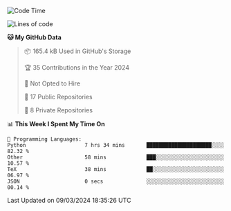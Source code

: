 <!--START_SECTION:waka-->
![Code Time](http://img.shields.io/badge/Code%20Time-864%20hrs%2036%20mins-blue)

![Lines of code](https://img.shields.io/badge/From%20Hello%20World%20I%27ve%20Written-206.2%20thousand%20lines%20of%20code-blue)

**🐱 My GitHub Data** 

> 📦 165.4 kB Used in GitHub's Storage 
 > 
> 🏆 35 Contributions in the Year 2024
 > 
> 🚫 Not Opted to Hire
 > 
> 📜 17 Public Repositories 
 > 
> 🔑 8 Private Repositories 
 > 
📊 **This Week I Spent My Time On** 

```text
💬 Programming Languages: 
Python                   7 hrs 34 mins       █████████████████████░░░░   82.32 % 
Other                    58 mins             ███░░░░░░░░░░░░░░░░░░░░░░   10.57 % 
TeX                      38 mins             ██░░░░░░░░░░░░░░░░░░░░░░░   06.97 % 
JSON                     0 secs              ░░░░░░░░░░░░░░░░░░░░░░░░░   00.14 % 
```


 Last Updated on 09/03/2024 18:35:26 UTC
<!--END_SECTION:waka-->
